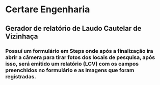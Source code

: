 # Certare Engenharia

## Gerador de relatório de Laudo Cautelar de Vizinhaça

### Possuí um formulário em Steps onde após a finalização ira abrir a câmera para tirar fotos dos locais de pesquisa, após isso, será emitido um relatório (LCV) com os campos preenchidos no formulário e as imagens que foram registradas.
